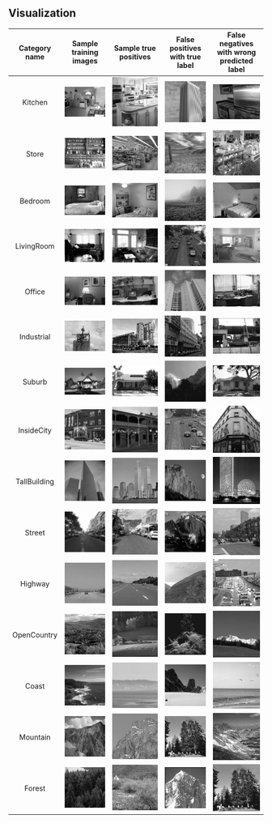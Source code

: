 ## Visualization
| Category name | Sample training images | Sample true positives | False positives with true label | False negatives with wrong predicted label |
| :-----------: | :--------------------: | :-------------------: | :-----------------------------: | :----------------------------------------: |
| Kitchen | ![](thumbnails/Kitchen_train_image_0146.jpg) | ![](thumbnails/Kitchen_TP_image_0203.jpg) | ![](thumbnails/Kitchen_FP_image_0157.jpg) | ![](thumbnails/Kitchen_FN_image_0149.jpg) |
| Store | ![](thumbnails/Store_train_image_0191.jpg) | ![](thumbnails/Store_TP_image_0254.jpg) | ![](thumbnails/Store_FP_image_0031.jpg) | ![](thumbnails/Store_FN_image_0042.jpg) |
| Bedroom | ![](thumbnails/Bedroom_train_image_0146.jpg) | ![](thumbnails/Bedroom_TP_image_0011.jpg) | ![](thumbnails/Bedroom_FP_image_0381.jpg) | ![](thumbnails/Bedroom_FN_image_0175.jpg) |
| LivingRoom | ![](thumbnails/LivingRoom_train_image_0185.jpg) | ![](thumbnails/LivingRoom_TP_image_0240.jpg) | ![](thumbnails/LivingRoom_FP_image_0250.jpg) | ![](thumbnails/LivingRoom_FN_image_0096.jpg) |
| Office | ![](thumbnails/Office_train_image_0152.jpg) | ![](thumbnails/Office_TP_image_0011.jpg) | ![](thumbnails/Office_FP_image_0091.jpg) | ![](thumbnails/Office_FN_image_0062.jpg) |
| Industrial | ![](thumbnails/Industrial_train_image_0191.jpg) | ![](thumbnails/Industrial_TP_image_0108.jpg) | ![](thumbnails/Industrial_FP_image_0133.jpg) | ![](thumbnails/Industrial_FN_image_0256.jpg) |
| Suburb | ![](thumbnails/Suburb_train_image_0191.jpg) | ![](thumbnails/Suburb_TP_image_0128.jpg) | ![](thumbnails/Suburb_FP_image_0008.jpg) | ![](thumbnails/Suburb_FN_image_0117.jpg) |
| InsideCity | ![](thumbnails/InsideCity_train_image_0152.jpg) | ![](thumbnails/InsideCity_TP_image_0040.jpg) | ![](thumbnails/InsideCity_FP_image_0251.jpg) | ![](thumbnails/InsideCity_FN_image_0240.jpg) |
| TallBuilding | ![](thumbnails/TallBuilding_train_image_0152.jpg) | ![](thumbnails/TallBuilding_TP_image_0053.jpg) | ![](thumbnails/TallBuilding_FP_image_0032.jpg) | ![](thumbnails/TallBuilding_FN_image_0292.jpg) |
| Street | ![](thumbnails/Street_train_image_0152.jpg) | ![](thumbnails/Street_TP_image_0282.jpg) | ![](thumbnails/Street_FP_image_0333.jpg) | ![](thumbnails/Street_FN_image_0080.jpg) |
| Highway | ![](thumbnails/Highway_train_image_0152.jpg) | ![](thumbnails/Highway_TP_image_0104.jpg) | ![](thumbnails/Highway_FP_image_0079.jpg) | ![](thumbnails/Highway_FN_image_0257.jpg) |
| OpenCountry | ![](thumbnails/OpenCountry_train_image_0146.jpg) | ![](thumbnails/OpenCountry_TP_image_0044.jpg) | ![](thumbnails/OpenCountry_FP_image_0036.jpg) | ![](thumbnails/OpenCountry_FN_image_0045.jpg) |
| Coast | ![](thumbnails/Coast_train_image_0146.jpg) | ![](thumbnails/Coast_TP_image_0047.jpg) | ![](thumbnails/Coast_FP_image_0155.jpg) | ![](thumbnails/Coast_FN_image_0244.jpg) |
| Mountain | ![](thumbnails/Mountain_train_image_0185.jpg) | ![](thumbnails/Mountain_TP_image_0279.jpg) | ![](thumbnails/Mountain_FP_image_0118.jpg) | ![](thumbnails/Mountain_FN_image_0244.jpg) |
| Forest | ![](thumbnails/Forest_train_image_0152.jpg) | ![](thumbnails/Forest_TP_image_0081.jpg) | ![](thumbnails/Forest_FP_image_0278.jpg) | ![](thumbnails/Forest_FN_image_0118.jpg) |

